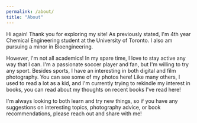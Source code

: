 ```yaml
---
permalink: /about/
title: "About"
---
```


Hi again! Thank you for exploring my site! As previously stated, I'm 4th year Chemical Engineering student at the University of Toronto. I also am pursuing a minor in Bioengineering. 

However, I'm not all academics! In my spare time, I love to stay active any way that I can. I'm a passionate soccer player and fan, but I'm willing to try any sport. Besides sports, I have an interesting in both digital and film photography. You can see some of my photos here! Like many others, I used to read a lot as a kid, and I'm currently trying to rekindle my interest in books, you can read about my thoughts on recent books I've read here!

I'm always looking to both learn and try new things, so if you have any suggestions on interesting topics, photography advice, or book recommendations, please reach out and share with me!